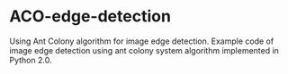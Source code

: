 # ACO-edge-detection
Using Ant Colony algorithm for image edge detection. 
Example code of image edge detection using ant colony system algorithm implemented in Python 2.0.
